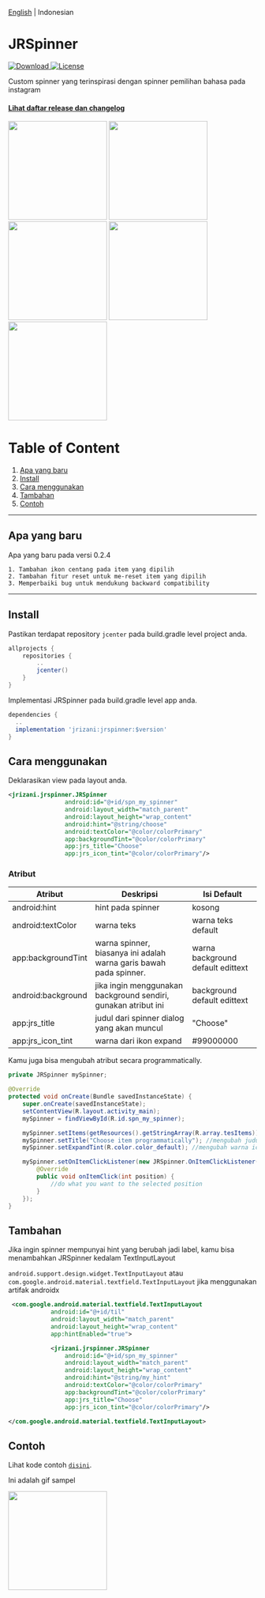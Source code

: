 [English](https://github.com/jrizani/JRSpinner/blob/master/README.md) | Indonesian

# JRSpinner
[ ![Download](https://api.bintray.com/packages/juliannoorrizani/maven/JRSpinner/images/download.svg) ](https://bintray.com/juliannoorrizani/maven/JRSpinner/_latestVersion)
[![License](https://img.shields.io/badge/License-Apache%202.0-blue.svg)](https://opensource.org/licenses/Apache-2.0)

Custom spinner yang terinspirasi dengan spinner pemilihan bahasa pada instagram

#### [Lihat daftar release dan changelog](https://github.com/jrizani/JRSpinner/releases)
<img src="https://github.com/jrizani/JRSpinner/raw/master/ss/example_spinner.png" width="200px"/> <img src="https://github.com/jrizani/JRSpinner/raw/master/ss/example_spinner_dialog.png" width="200px"/> <img src="https://github.com/jrizani/JRSpinner/raw/master/ss/example_spinner_dialog_selected.png" width="200px"/> <img src="https://github.com/jrizani/JRSpinner/raw/master/ss/example_spinner_dialog_search.png" width="200px"/> <img src="https://github.com/jrizani/JRSpinner/raw/master/ss/example_spinner_selected_item.png" width="200px"/>


# Table of Content
1. [Apa yang baru](#apa-yang-baru)
2. [Install](#install)
3. [Cara menggunakan](#cara-menggunakan)
4. [Tambahan](#tambahan)
5. [Contoh](#contoh)

---

## Apa yang baru
Apa yang baru pada versi 0.2.4
```
1. Tambahan ikon centang pada item yang dipilih
2. Tambahan fitur reset untuk me-reset item yang dipilih
3. Memperbaiki bug untuk mendukung backward compatibility
```

---

## Install
Pastikan terdapat repository `jcenter` pada build.gradle level project anda.

```gradle
allprojects {
    repositories {
        ..
        jcenter()
    }
}
```

Implementasi JRSpinner pada build.gradle level app anda.

```gradle
dependencies {
  ..
  implementation 'jrizani:jrspinner:$version'
}
```

## Cara menggunakan
Deklarasikan view pada layout anda.
```xml
<jrizani.jrspinner.JRSpinner
                android:id="@+id/spn_my_spinner"
                android:layout_width="match_parent"
                android:layout_height="wrap_content"
                android:hint="@string/choose"
                android:textColor="@color/colorPrimary"
                app:backgroundTint="@color/colorPrimary"
                app:jrs_title="Choose"
                app:jrs_icon_tint="@color/colorPrimary"/>
```

### Atribut
| Atribut | Deskripsi | Isi Default |
| --- | --- | --- |
| android:hint | hint pada spinner | kosong |
| android:textColor | warna teks | warna teks default |
| app:backgroundTint | warna spinner, biasanya ini adalah warna garis bawah pada spinner. | warna background default edittext |
| android:background | jika ingin menggunakan background sendiri, gunakan atribut ini | background default edittext |
| app:jrs_title | judul dari spinner dialog yang akan muncul | "Choose" |
| app:jrs_icon_tint | warna dari ikon expand | #99000000 |

Kamu juga bisa mengubah atribut secara programmatically.
```java
private JRSpinner mySpinner;

@Override
protected void onCreate(Bundle savedInstanceState) {
    super.onCreate(savedInstanceState);
    setContentView(R.layout.activity_main);
    mySpinner = findViewById(R.id.spn_my_spinner);

    mySpinner.setItems(getResources().getStringArray(R.array.tesItems)); //penting, harus diisi agar spinner tidak kosong
    mySpinner.setTitle("Choose item programmatically"); //mengubah judul dialog secara programmatically
    mySpinner.setExpandTint(R.color.color_default); //mengubah warna icon secara programmatically

    mySpinner.setOnItemClickListener(new JRSpinner.OnItemClickListener() { //gunakan ini jika ingin mendapatkan callback saat melakukan klik pada item
        @Override
        public void onItemClick(int position) {
            //do what you want to the selected position
        }
    });
}
```

## Tambahan
Jika ingin spinner mempunyai hint yang berubah jadi label, kamu bisa menambahkan JRSpinner kedalam TextInputLayout

`android.support.design.widget.TextInputLayout` atau `com.google.android.material.textfield.TextInputLayout` jika menggunakan artifak androidx

```xml
 <com.google.android.material.textfield.TextInputLayout
            android:id="@+id/til"
            android:layout_width="match_parent"
            android:layout_height="wrap_content"
            app:hintEnabled="true">

            <jrizani.jrspinner.JRSpinner
                android:id="@+id/spn_my_spinner"
                android:layout_width="match_parent"
                android:layout_height="wrap_content"
                android:hint="@string/my_hint"
                android:textColor="@color/colorPrimary"
                app:backgroundTint="@color/colorPrimary"
                app:jrs_title="Choose"
                app:jrs_icon_tint="@color/colorPrimary"/>

</com.google.android.material.textfield.TextInputLayout>
```

## Contoh
Lihat kode contoh [`disini`](https://github.com/jrizani/JRSpinner/tree/master/example).

Ini adalah gif sampel

<img src="https://github.com/jrizani/JRSpinner/raw/master/ss/sample.gif" width="200px"/>
